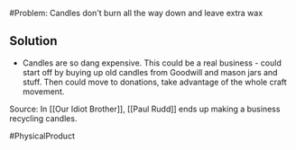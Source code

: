 #Problem: Candles don't burn all the way down and leave extra wax

## Solution
- Candles are so dang expensive. This could be a real business - could start off by buying up old candles from Goodwill and mason jars and stuff. Then could move to donations, take advantage of the whole craft movement. 

Source: In [[Our Idiot Brother]], [[Paul Rudd]] ends up making a business recycling candles.

#PhysicalProduct 